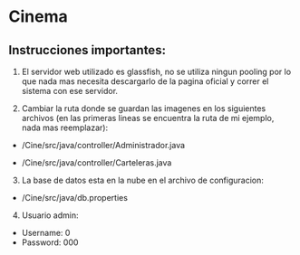 # Cinema

## Instrucciones importantes:

1. El servidor web utilizado es glassfish, no se utiliza ningun pooling por lo que nada mas necesita descargarlo de la pagina oficial y correr el sistema con ese servidor. 

2. Cambiar la ruta donde se guardan las imagenes en los siguientes archivos (en las primeras lineas se encuentra la ruta de mi ejemplo, nada mas reemplazar):

- /Cine/src/java/controller/Administrador.java

- /Cine/src/java/controller/Carteleras.java

3. La base de datos esta en la nube en el archivo de configuracion: 

- /Cine/src/java/db.properties

4. Usuario admin:

- Username: 0
- Password: 000

